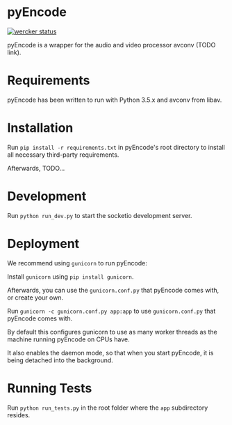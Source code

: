 pyEncode
============
[![wercker status](https://app.wercker.com/status/bb64a538d69c241f7b4c25c32b2d1a92/m "wercker status")](https://app.wercker.com/project/bykey/bb64a538d69c241f7b4c25c32b2d1a92)

pyEncode is a wrapper for the audio and video processor avconv (TODO link).

Requirements
============
pyEncode has been written to run with Python 3.5.x and avconv from libav.

Installation
============
Run `pip install -r requirements.txt` in pyEncode's root directory to install all necessary third-party requirements.

Afterwards, TODO...

Development
============
Run `python run_dev.py` to start the socketio development server.

Deployment
============
We recommend using `gunicorn` to run pyEncode:

Install `gunicorn` using `pip install gunicorn`.

Afterwards, you can use the `gunicorn.conf.py` that pyEncode comes with, or create your own.

Run `gunicorn -c gunicorn.conf.py app:app` to use `gunicorn.conf.py` that pyEncode comes with.

By default this configures gunicorn to use as many worker threads as the machine running pyEncode on CPUs have.

It also enables the daemon mode, so that when you start pyEncode, it is being detached into the background.

Running Tests
============
Run `python run_tests.py` in the root folder where the `app` subdirectory resides.